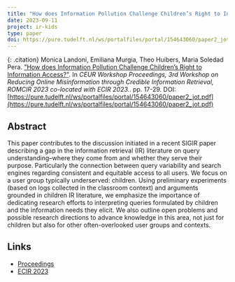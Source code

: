 ```yaml
---
title: "How does Information Pollution Challenge Children’s Right to Information Access?"
date: 2023-09-11
project: ir-kids
type: paper
doi: https://pure.tudelft.nl/ws/portalfiles/portal/154643060/paper2_jot.pdf
---
```


{: .citation} 
Monica Landoni, Emiliana Murgia, Theo Huibers, Maria Soledad Pera. ["How does Information Pollution Challenge Children’s Right to Information Access?"](#). In <cite>CEUR Workshop Proceedings, 3rd Workshop on Reducing Online Misinformation through Credible Information Retrieval, ROMCIR 2023 co-located with ECIR 2023.</cite>. pp. 17-29. DOI:[https://pure.tudelft.nl/ws/portalfiles/portal/154643060/paper2_jot.pdf](https://pure.tudelft.nl/ws/portalfiles/portal/154643060/paper2_jot.pdf)

## Abstract

This paper contributes to the discussion initiated in a recent SIGIR paper describing a gap in the information retrieval (IR) literature on query understanding–where they come from and whether they serve their purpose. Particularly the connection between query variability and search engines regarding consistent and equitable access to all users. We focus on a user group typically underserved: children. Using preliminary experiments (based on logs collected in the classroom context) and arguments grounded in children IR literature, we emphasize the importance of dedicating research efforts to interpreting queries formulated by children and the information needs they elicit. We also outline open problems and possible research directions to advance knowledge in this area, not just for children but also for other often-overlooked user groups and contexts.


## Links
* [Proceedings](https://pure.tudelft.nl/ws/portalfiles/portal/154643060/paper2_jot.pdf)
* [ECIR 2023](https://romcir.disco.unimib.it/)